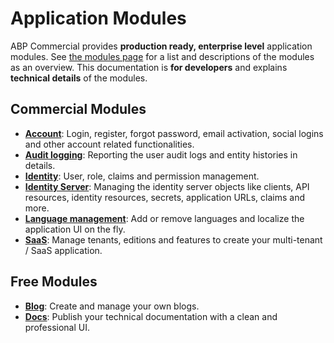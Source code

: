 # Application Modules

ABP Commercial provides **production ready, enterprise level** application modules. See [the modules page](https://commercial.abp.io/modules) for a list and descriptions of the modules as an overview. This documentation is **for developers** and explains **technical details** of the modules.

## Commercial Modules

* **[Account](account.md)**: Login, register, forgot password, email activation, social logins and other account related functionalities.
* **[Audit logging](audit-logging.md)**: Reporting the user audit logs and entity histories in details.
* **[Identity](identity.md)**: User, role, claims and permission management.
* **[Identity Server](identity-server.md)**: Managing the identity server objects like clients, API resources, identity resources, secrets, application URLs, claims and more.
* **[Language management](language-management.md)**: Add or remove languages and localize the application UI on the fly.
* **[SaaS](saas.md)**: Manage tenants, editions and features to create your multi-tenant / SaaS application.

## Free Modules

* **[Blog](https://docs.abp.io/en/abp/latest/Modules/Blogging)**: Create and manage your own blogs.
* **[Docs](https://docs.abp.io/en/abp/latest/Modules/Docs)**: Publish your technical documentation with a clean and professional UI.